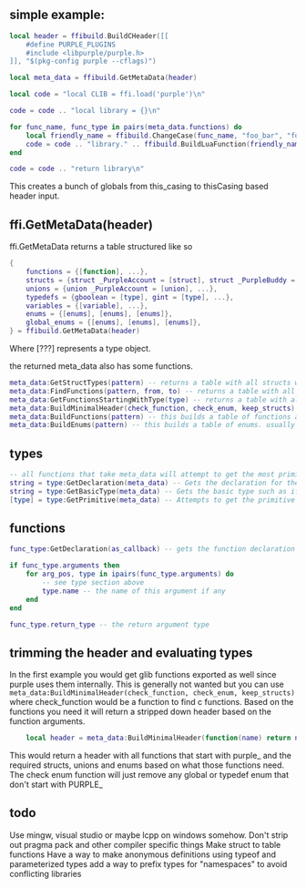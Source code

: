 ## simple example:

```lua
local header = ffibuild.BuildCHeader([[
	#define PURPLE_PLUGINS
	#include <libpurple/purple.h>
]], "$(pkg-config purple --cflags)")

local meta_data = ffibuild.GetMetaData(header)

local code = "local CLIB = ffi.load('purple')\n"

code = code .. "local library = {}\n"

for func_name, func_type in pairs(meta_data.functions) do
	local friendly_name = ffibuild.ChangeCase(func_name, "foo_bar", "fooBar")
	code = code .. "library." .. ffibuild.BuildLuaFunction(friendly_name, func_name, func_type) .. "\n"
end

code = code .. "return library\n"
```

This creates a bunch of globals from this_casing to thisCasing based header input.




## ffi.GetMetaData(header)
ffi.GetMetaData returns a table structured like so

```lua
{
	functions = {[function], ...},
	structs = {struct _PurpleAccount = [struct], struct _PurpleBuddy = [struct]},
	unions = {union _PurpleAccount = [union], ...},
	typedefs = {gboolean = [type], gint = [type], ...},
	variables = {[variable], ...},
	enums = {[enums], [enums], [enums]},
	global_enums = {[enums], [enums], [enums]},
} = ffibuild.GetMetaData(header)
```

Where [???] represents a type object.

the returned meta_data also has some functions.

```lua
meta_data:GetStructTypes(pattern) -- returns a table with all structs whose tag matches the pattern
meta_data:FindFunctions(pattern, from, to) -- returns a table with all functions whose name matches the pattern. from and to is just a shortcut for ffibuild.ChangeCase(str, from, to)
meta_data:GetFunctionsStartingWithType(type) -- returns a table with all functions that starts with the type (useful for object functions)
meta_data:BuildMinimalHeader(check_function, check_enum, keep_structs) -- returns a minimal header where check function and enum are used as filters and keep_structs make it so structs are not empty (which might not be useful)
meta_data:BuildFunctions(pattern) -- this builds a table of functions and somewhat automates the first example in this readme
meta_data:BuildEnums(pattern) -- this builds a table of enums. usually in examples enums are built so they can be accessed like library.e.FOO
```


## types
```lua
-- all functions that take meta_data will attempt to get the most primitive type or declaration
string = type:GetDeclaration(meta_data) -- Gets the declaration for the type such as "const char *", "void (*)(int, char)", "enums {FOO=1,BAR=2}", etc
string = type:GetBasicType(meta_data) -- Gets the basic type such as if type:GetDeclaration() would return "const char *" type:GetbasicType() would return "char"
[type] = type:GetPrimitive(meta_data) -- Attempts to get the primitive type.
```

## functions
```lua
func_type:GetDeclaration(as_callback) -- gets the function declaration or as a callback if requested. A function cold also be a callback intitially and so GetDeclaration would return that by default.

if func_type.arguments then
	for arg_pos, type in ipairs(func_type.arguments) do
		-- see type section above
		type.name -- the name of this argument if any
	end
end

func_type.return_type -- the return argument type
```

## trimming the header and evaluating types

In the first example you would get glib functions exported as well since purple uses them internally. This is generally not wanted but you can use `meta_data:BuildMinimalHeader(check_function, check_enum, keep_structs)` where check_function would be a function to find c functions. Based on the functions you need it will return a stripped down header based on the function arguments.

```lua
    local header = meta_data:BuildMinimalHeader(function(name) return name:find("^purple_") end, function(name) return name:find("PURPLE_") end, true)
```

This would return a header with all functions that start with purple_ and the required structs, unions and enums based on what those functions need. The check enum function will just remove any global or typedef enum that don't start with PURPLE_

## todo
Use mingw, visual studio or maybe lcpp on windows somehow.
Don't strip out pragma pack and other compiler specific things
Make struct to table functions
Have a way to make anonymous definitions using typeof and parameterized types
add a way to prefix types for "namespaces" to avoid conflicting libraries
